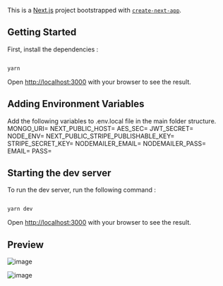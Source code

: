 This is a [Next.js](https://nextjs.org/) project bootstrapped with [`create-next-app`](https://github.com/vercel/next.js/tree/canary/packages/create-next-app).

## Getting Started

First, install the dependencies :

```bash

yarn

```

Open [http://localhost:3000](http://localhost:3000) with your browser to see the result.

## Adding Environment Variables

Add the following variables to .env.local file in the main folder structure.
MONGO_URI=
NEXT_PUBLIC_HOST=
AES_SEC=
JWT_SECRET=
NODE_ENV=
NEXT_PUBLIC_STRIPE_PUBLISHABLE_KEY=
STRIPE_SECRET_KEY=
NODEMAILER_EMAIL=
NODEMAILER_PASS=
EMAIL=
PASS=


## Starting the dev server

To run the dev server, run the following command :

```bash

yarn dev

```

Open [http://localhost:3000](http://localhost:3000) with your browser to see the result.


## Preview

![image](https://user-images.githubusercontent.com/84125038/229338154-56c6ada0-5423-40ac-a8d0-c83e53e863af.png)


![image](https://user-images.githubusercontent.com/84125038/229338194-cf381a9b-7e7a-4c18-8e09-d73629c6ca44.png)

